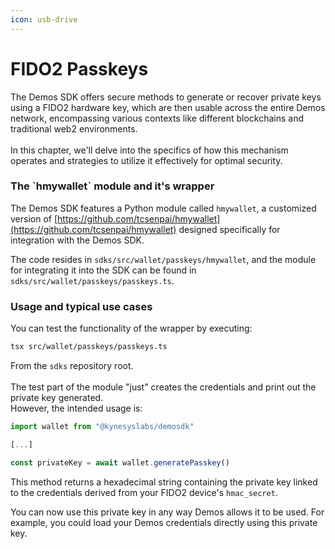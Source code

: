 ```yaml
---
icon: usb-drive
---
```


# FIDO2 Passkeys

The Demos SDK offers secure methods to generate or recover private keys using a FIDO2 hardware key, which are then usable across the entire Demos network, encompassing various contexts like different blockchains and traditional web2 environments.\
\
In this chapter, we'll delve into the specifics of how this mechanism operates and strategies to utilize it effectively for optimal security.

### The \`hmywallet\` module and it's wrapper

The Demos SDK features a Python module called `hmywallet`, a customized version of [https://github.com/tcsenpai/hmywallet](https://github.com/tcsenpai/hmywallet) designed specifically for integration with the Demos SDK.

The code resides in `sdks/src/wallet/passkeys/hmywallet`, and the module for integrating it into the SDK can be found in `sdks/src/wallet/passkeys/passkeys.ts`.

### Usage and typical use cases

You can test the functionality of the wrapper by executing:

```bash
tsx src/wallet/passkeys/passkeys.ts
```

From the `sdks` repository root.\
\
The test part of the module "just" creates the credentials and print out the private key generated.\
However, the intended usage is:

```typescript
import wallet from "@kynesyslabs/demosdk"

[...]

const privateKey = await wallet.generatePasskey()
```

This method returns a hexadecimal string containing the private key linked to the credentials derived from your FIDO2 device's `hmac_secret`.

You can now use this private key in any way Demos allows it to be used. For example, you could load your Demos credentials directly using this private key.
